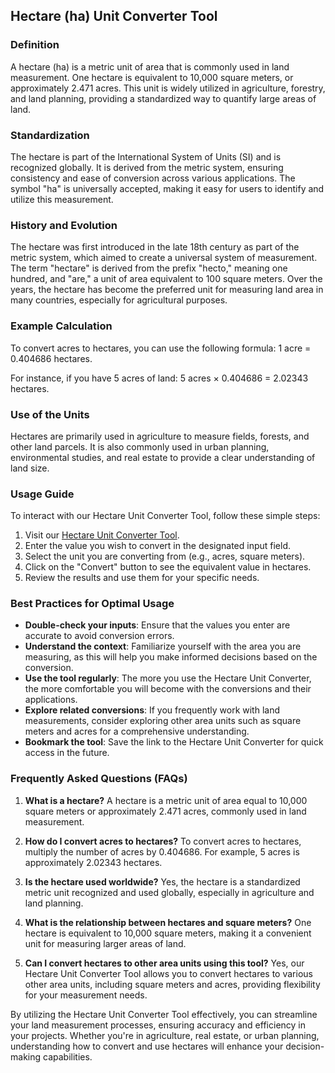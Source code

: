 ## Hectare (ha) Unit Converter Tool

### Definition
A hectare (ha) is a metric unit of area that is commonly used in land measurement. One hectare is equivalent to 10,000 square meters, or approximately 2.471 acres. This unit is widely utilized in agriculture, forestry, and land planning, providing a standardized way to quantify large areas of land.

### Standardization
The hectare is part of the International System of Units (SI) and is recognized globally. It is derived from the metric system, ensuring consistency and ease of conversion across various applications. The symbol "ha" is universally accepted, making it easy for users to identify and utilize this measurement.

### History and Evolution
The hectare was first introduced in the late 18th century as part of the metric system, which aimed to create a universal system of measurement. The term "hectare" is derived from the prefix "hecto," meaning one hundred, and "are," a unit of area equivalent to 100 square meters. Over the years, the hectare has become the preferred unit for measuring land area in many countries, especially for agricultural purposes.

### Example Calculation
To convert acres to hectares, you can use the following formula:
1 acre = 0.404686 hectares.

For instance, if you have 5 acres of land:
5 acres × 0.404686 = 2.02343 hectares.

### Use of the Units
Hectares are primarily used in agriculture to measure fields, forests, and other land parcels. It is also commonly used in urban planning, environmental studies, and real estate to provide a clear understanding of land size.

### Usage Guide
To interact with our Hectare Unit Converter Tool, follow these simple steps:
1. Visit our [Hectare Unit Converter Tool](https://www.inayam.co/unit-converter/area).
2. Enter the value you wish to convert in the designated input field.
3. Select the unit you are converting from (e.g., acres, square meters).
4. Click on the "Convert" button to see the equivalent value in hectares.
5. Review the results and use them for your specific needs.

### Best Practices for Optimal Usage
- **Double-check your inputs**: Ensure that the values you enter are accurate to avoid conversion errors.
- **Understand the context**: Familiarize yourself with the area you are measuring, as this will help you make informed decisions based on the conversion.
- **Use the tool regularly**: The more you use the Hectare Unit Converter, the more comfortable you will become with the conversions and their applications.
- **Explore related conversions**: If you frequently work with land measurements, consider exploring other area units such as square meters and acres for a comprehensive understanding.
- **Bookmark the tool**: Save the link to the Hectare Unit Converter for quick access in the future.

### Frequently Asked Questions (FAQs)

1. **What is a hectare?**
   A hectare is a metric unit of area equal to 10,000 square meters or approximately 2.471 acres, commonly used in land measurement.

2. **How do I convert acres to hectares?**
   To convert acres to hectares, multiply the number of acres by 0.404686. For example, 5 acres is approximately 2.02343 hectares.

3. **Is the hectare used worldwide?**
   Yes, the hectare is a standardized metric unit recognized and used globally, especially in agriculture and land planning.

4. **What is the relationship between hectares and square meters?**
   One hectare is equivalent to 10,000 square meters, making it a convenient unit for measuring larger areas of land.

5. **Can I convert hectares to other area units using this tool?**
   Yes, our Hectare Unit Converter Tool allows you to convert hectares to various other area units, including square meters and acres, providing flexibility for your measurement needs.

By utilizing the Hectare Unit Converter Tool effectively, you can streamline your land measurement processes, ensuring accuracy and efficiency in your projects. Whether you're in agriculture, real estate, or urban planning, understanding how to convert and use hectares will enhance your decision-making capabilities.